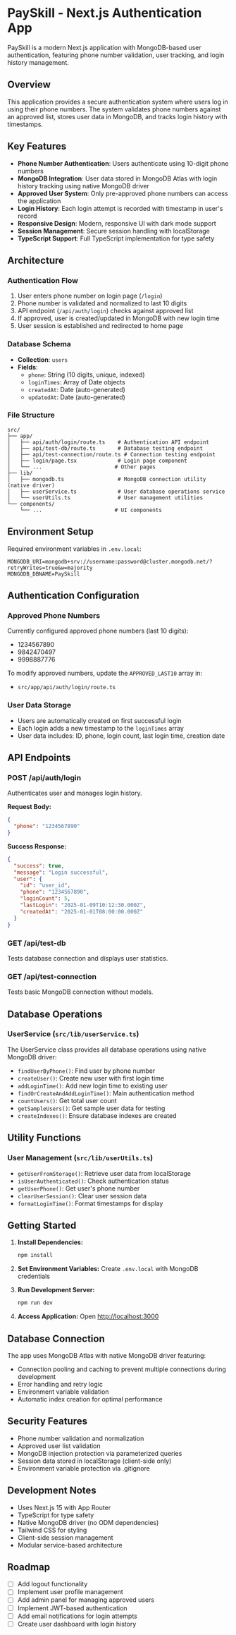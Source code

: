 # PaySkill - Next.js Authentication App

PaySkill is a modern Next.js application with MongoDB-based user authentication, featuring phone number validation, user tracking, and login history management.

## Overview

This application provides a secure authentication system where users log in using their phone numbers. The system validates phone numbers against an approved list, stores user data in MongoDB, and tracks login history with timestamps.

## Key Features

- **Phone Number Authentication**: Users authenticate using 10-digit phone numbers
- **MongoDB Integration**: User data stored in MongoDB Atlas with login history tracking using native MongoDB driver
- **Approved User System**: Only pre-approved phone numbers can access the application
- **Login History**: Each login attempt is recorded with timestamp in user's record
- **Responsive Design**: Modern, responsive UI with dark mode support
- **Session Management**: Secure session handling with localStorage
- **TypeScript Support**: Full TypeScript implementation for type safety

## Architecture

### Authentication Flow
1. User enters phone number on login page (`/login`)
2. Phone number is validated and normalized to last 10 digits
3. API endpoint (`/api/auth/login`) checks against approved list
4. If approved, user is created/updated in MongoDB with new login time
5. User session is established and redirected to home page

### Database Schema
- **Collection**: `users`
- **Fields**:
  - `phone`: String (10 digits, unique, indexed)
  - `loginTimes`: Array of Date objects
  - `createdAt`: Date (auto-generated)
  - `updatedAt`: Date (auto-generated)

### File Structure
```
src/
├── app/
│   ├── api/auth/login/route.ts    # Authentication API endpoint
│   ├── api/test-db/route.ts       # Database testing endpoint
│   ├── api/test-connection/route.ts # Connection testing endpoint
│   ├── login/page.tsx             # Login page component
│   └── ...                       # Other pages
├── lib/
│   ├── mongodb.ts                 # MongoDB connection utility (native driver)
│   ├── userService.ts             # User database operations service
│   └── userUtils.ts               # User management utilities
└── components/
    └── ...                       # UI components
```

## Environment Setup

Required environment variables in `.env.local`:
```
MONGODB_URI=mongodb+srv://username:password@cluster.mongodb.net/?retryWrites=true&w=majority
MONGODB_DBNAME=PaySkill
```

## Authentication Configuration

### Approved Phone Numbers
Currently configured approved phone numbers (last 10 digits):
- 1234567890
- 9842470497
- 9998887776

To modify approved numbers, update the `APPROVED_LAST10` array in:
- `src/app/api/auth/login/route.ts`

### User Data Storage
- Users are automatically created on first successful login
- Each login adds a new timestamp to the `loginTimes` array
- User data includes: ID, phone, login count, last login time, creation date

## API Endpoints

### POST /api/auth/login
Authenticates user and manages login history.

**Request Body:**
```json
{
  "phone": "1234567890"
}
```

**Success Response:**
```json
{
  "success": true,
  "message": "Login successful",
  "user": {
    "id": "user_id",
    "phone": "1234567890",
    "loginCount": 5,
    "lastLogin": "2025-01-09T10:12:30.000Z",
    "createdAt": "2025-01-01T08:00:00.000Z"
  }
}
```

### GET /api/test-db
Tests database connection and displays user statistics.

### GET /api/test-connection
Tests basic MongoDB connection without models.

## Database Operations

### UserService (`src/lib/userService.ts`)
The UserService class provides all database operations using native MongoDB driver:
- `findUserByPhone()`: Find user by phone number
- `createUser()`: Create new user with first login time
- `addLoginTime()`: Add new login time to existing user
- `findOrCreateAndAddLoginTime()`: Main authentication method
- `countUsers()`: Get total user count
- `getSampleUsers()`: Get sample user data for testing
- `createIndexes()`: Ensure database indexes are created

## Utility Functions

### User Management (`src/lib/userUtils.ts`)
- `getUserFromStorage()`: Retrieve user data from localStorage
- `isUserAuthenticated()`: Check authentication status
- `getUserPhone()`: Get user's phone number
- `clearUserSession()`: Clear user session data
- `formatLoginTime()`: Format timestamps for display

## Getting Started

1. **Install Dependencies:**
   ```bash
   npm install
   ```

2. **Set Environment Variables:**
   Create `.env.local` with MongoDB credentials

3. **Run Development Server:**
   ```bash
   npm run dev
   ```

4. **Access Application:**
   Open [http://localhost:3000](http://localhost:3000)

## Database Connection

The app uses MongoDB Atlas with native MongoDB driver featuring:
- Connection pooling and caching to prevent multiple connections during development
- Error handling and retry logic
- Environment variable validation
- Automatic index creation for optimal performance

## Security Features

- Phone number validation and normalization
- Approved user list validation
- MongoDB injection protection via parameterized queries
- Session data stored in localStorage (client-side only)
- Environment variable protection via .gitignore

## Development Notes

- Uses Next.js 15 with App Router
- TypeScript for type safety
- Native MongoDB driver (no ODM dependencies)
- Tailwind CSS for styling
- Client-side session management
- Modular service-based architecture

## Roadmap

- [ ] Add logout functionality
- [ ] Implement user profile management
- [ ] Add admin panel for managing approved users
- [ ] Implement JWT-based authentication
- [ ] Add email notifications for login attempts
- [ ] Create user dashboard with login history
